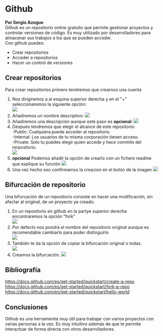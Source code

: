 # Github
**Por Sergio Azogue**  
Github es un repositorio online gratuito que permite gestionar proyectos y controlar versiones de código. Es muy utilizado por desarrolladores para almacenar sus trabajos a los que se pueden acceder.  
Con github puedes:  
* Crear repositorios
* Acceder a repositorios
* Hacer un control de versiones  
## Crear repositorios
Para crear repositorios primero tendremos que crearnos una cuenta
1. Nos dirigiremos a al esquina superior derecha y en el "+" seleccionaremos la siguiente opción:  
![](https://docs.github.com/assets/cb-11427/images/help/repository/repo-create.png)
1. Añadiremos un nombre descriptivo: 
![](https://docs.github.com/assets/cb-25139/images/help/repository/create-repository-name.png)
1. Añadiremos una descripción aunque este paso es **opcional**: 
![](https://docs.github.com/assets/cb-26377/images/help/repository/create-repository-desc.png)
1. Despues tendremos que elegir el alcance de este repositorio:  
-Public: Cualquiera puede acceder al repositorio.  
-Internal: Los usuarios de tu misma corporación tienen acceso.  
-Private: Solo tu puedes elegir quien accede y hace commits del rerpositorio.  
![](https://docs.github.com/assets/cb-20877/images/help/repository/create-repository-public-private.png)
1. **opcional** Podemos añadir la opción de crearlo con un fichero readme que explique su función
![](https://docs.github.com/assets/cb-49938/images/help/repository/initialize-with-readme.png)
1. Una vez hecho eso confirmamos la creacion en el botón de la imagen
![](https://docs.github.com/assets/cb-19887/images/help/repository/create-repository-button.png)

## Bifurcación de repositorio
Una bifurcación de un repositorio consiste en hacer una modificación, sin afectar al original, de un proyecto ya creado.
1. En un repositorio en github en la partye superior derecha encontraremos la opción "fork"  
![](https://docs.github.com/assets/cb-23088/images/help/repository/fork_button.png)  
1. Por defecto nos pondrá el nombre del repositorio original aunque es recomendable cambiarlo para poder distinguirlo  
![](https://docs.github.com/assets/cb-151542/images/help/repository/fork-choose-repo-name.png)  
1. También te da la opción de copiar la bifurcación original o todas.  
![](https://docs.github.com/assets/cb-59189/images/help/repository/copy-default-branch-only.png)  
1. Creamos la bifurcación.
![](https://docs.github.com/assets/cb-80721/images/help/repository/fork-create-button.png)
## Bibliografía 
https://docs.github.com/es/get-started/quickstart/create-a-repo  
https://docs.github.com/es/get-started/quickstart/fork-a-repo  
https://docs.github.com/en/get-started/quickstart/hello-world
## Conclusiones
Github es una herramienta muy útil para trabajar con varios proyectos con varias personas a la vez. Es muy intuitivo además de que te permite interactuar de forma directa con otros desarrolladores.
